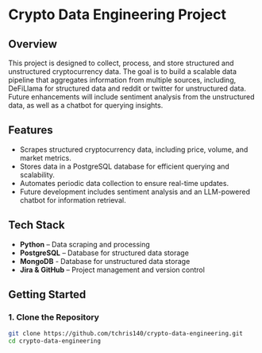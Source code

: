 # Crypto Data Engineering Project

## Overview  
This project is designed to collect, process, and store structured and unstructured cryptocurrency data. The goal is to build a scalable data pipeline that aggregates information from multiple sources, including, DeFiLlama for structured data and reddit or twitter for unstructured data. Future enhancements will include sentiment analysis from the unstructured data, as well as a chatbot for querying insights.

## Features  
- Scrapes structured cryptocurrency data, including price, volume, and market metrics.  
- Stores data in a PostgreSQL database for efficient querying and scalability.  
- Automates periodic data collection to ensure real-time updates.  
- Future development includes sentiment analysis and an LLM-powered chatbot for information retrieval.  

## Tech Stack  
- **Python** – Data scraping and processing  
- **PostgreSQL** – Database for structured data storage
- **MongoDB** - Database for unstructured data storage
- **Jira & GitHub** – Project management and version control

## Getting Started  

### 1. Clone the Repository  
```bash
git clone https://github.com/tchris140/crypto-data-engineering.git
cd crypto-data-engineering
